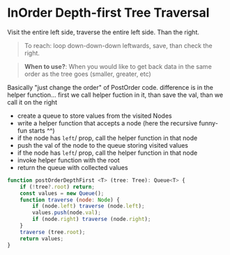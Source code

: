 # InOrder Depth-first Tree Traversal
Visit the entire left side, traverse the entire left side. Than the right.

> To reach: loop down-down-down leftwards, save, than check the right.

> **When to use?**: When you would like to get back data in the same order as the tree goes (smaller, greater, etc)

Basically "just change the order" of PostOrder code.
difference is in the helper function... first we call helper fuction in it, than save the val, than we call it on the right

 - create a queue to store values from the visited Nodes
 - write a helper function that accepts a node (here the recursive funny-fun starts ^^)
  - if the node has `left`/ prop, call the helper function in that node
  - push the val of the node to the queue storing visited values
  - if the node has `left`/ prop, call the helper function in that node
 - invoke helper function with the root
 - return the queue with collected values

``` javascript
function postOrderDepthFirst <T> (tree: Tree): Queue<T> {
    if (!tree?.root) return;
    const values = new Queue();
    function traverse (node: Node) {
        if (node.left) traverse (node.left);
        values.push(node.val);
        if (node.right) traverse (node.right);
    }
    traverse (tree.root);
    return values;
}
```